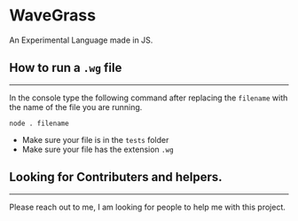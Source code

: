 # WaveGrass
An Experimental Language made in JS.

## How to run a `.wg` file
---

In the console type the following command after replacing the `filename` with the name of the file you are running.

```
node . filename
```

- Make sure your file is in the `tests` folder
- Make sure your file has the extension `.wg`

## Looking for Contributers and helpers.
---
Please reach out to me, I am looking for people to help me with this project.